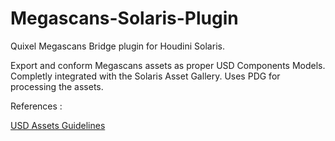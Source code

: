 # Megascans-Solaris-Plugin
Quixel Megascans Bridge plugin for Houdini Solaris.

Export and conform Megascans assets as proper USD Components Models.
Completly integrated with the Solaris Asset Gallery.
Uses PDG for processing the assets.

References :

[USD Assets Guidelines](https://wiki.aswf.io/display/WGUSD/Guidelines+for+Structuring+USD+Assets)
